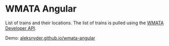 
WMATA Angular
=============

List of trains and their locations.  The list of trains is pulled using the [WMATA Developer API](https://developer.wmata.com/).

Demo: [aleksnyder.github.io/wmata-angular](aleksnyder.github.io/wmata-angular)
